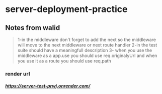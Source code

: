 # server-deployment-practice

## Notes from walid

> 1-in the middleware don't forget to add the next so the middleware will move to the next middleware or next route handler
>2-in the test suite should have a meaningfull description
>3- when you use the middleware  as a app.use you should use req.originalyUrl and when you use it as a route you should use req.path

### render url

##### **https://server-test-prwj.onrender.com/**


